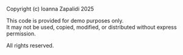 Copyright (c) Ioanna Zapalidi 2025

This code is provided for demo purposes only.  
It may not be used, copied, modified, or distributed without express permission.

All rights reserved.
